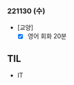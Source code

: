 ### 221130 (수)
- [교양]
	- [x] 영어 회화 20분

## TIL
- IT
<!--stackedit_data:
eyJoaXN0b3J5IjpbOTI5MTI3NTEyLC05MTU4MjgxODldfQ==
-->